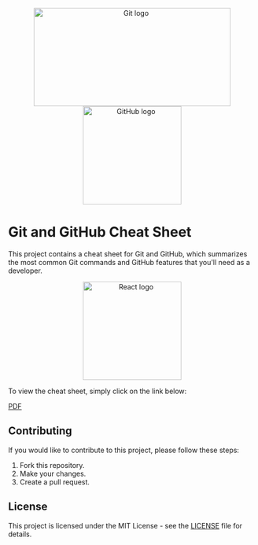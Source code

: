 <p align="center">
  <img src="https://upload.wikimedia.org/wikipedia/commons/thumb/e/e0/Git-logo.svg/1280px-Git-logo.svg.png" alt="Git logo" width="400" height="200">
  <img src="https://upload.wikimedia.org/wikipedia/commons/thumb/9/91/Octicons-mark-github.svg/1280px-Octicons-mark-github.svg.png" alt="GitHub logo" width="200" height="200">
</p>

# Git and GitHub Cheat Sheet

This project contains a cheat sheet for Git and GitHub, which summarizes the most common Git commands and GitHub features that you'll need as a developer.

<p align="center">
  <img src="https://github.com/sepidehkhakzad/Git_Github_Cheat_Sheet/blob/main/Github_Cheat_Sheet.png" alt="React logo" width="200" height="200">
</p>

To view the cheat sheet, simply click on the link below:

[PDF](https://github.com/sepidehkhakzad/Git_Github_Cheat_Sheet/blob/main/Github_Cheat_Sheet.pdf)

## Contributing

If you would like to contribute to this project, please follow these steps:

1. Fork this repository.
2. Make your changes.
3. Create a pull request.

## License

This project is licensed under the MIT License - see the [LICENSE](LICENSE) file for details.

